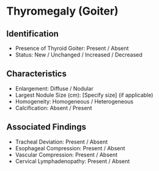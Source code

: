 
# Thyromegaly (Goiter)

## Identification
- Presence of Thyroid Goiter: Present / Absent
- Status: New / Unchanged / Increased / Decreased

## Characteristics
- Enlargement: Diffuse / Nodular
- Largest Nodule Size (cm): [Specify size] (if applicable)
- Homogeneity: Homogeneous / Heterogeneous
- Calcification: Absent / Present

## Associated Findings
- Tracheal Deviation: Present / Absent
- Esophageal Compression: Present / Absent
- Vascular Compression: Present / Absent
- Cervical Lymphadenopathy: Present / Absent
